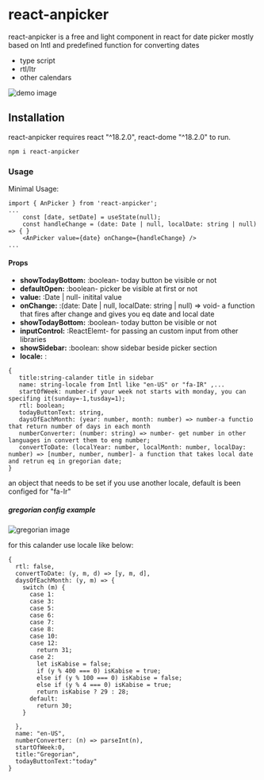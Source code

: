 # react-anpicker


react-anpicker is a free and light component in react for date picker mostly based on Intl and predefined function for converting dates

  - type script
  - rtl/ltr
  - other calendars

![demo image](https://github.com/kingofday/react-anpicker/blob/master/src/assets/persian.png)

## Installation

react-anpicker requires react "^18.2.0", react-dome "^18.2.0" to run.
```
npm i react-anpicker
```
### Usage
Minimal Usage:

```
import { AnPicker } from 'react-anpicker';
...
    const [date, setDate] = useState(null);
    const handleChange = (date: Date | null, localDate: string | null) => { }
    <AnPicker value={date} onChange={handleChange} />
...
```
#### Props
- **showTodayBottom:** :boolean- today button be visible or not
- **defaultOpen:** :boolean- picker be visible at first or not
- **value:** :Date | null- initital value
- **onChange:** :(date: Date | null, localDate: string | null) => void- a function that fires after change and gives you eq date and local date
- **showTodayBottom:** :boolean- today button be visible or not
- **inputControl:** :ReactElemt- for passing an custom input from other libraries
- **showSidebar:** :boolean: show sidebar beside picker section
- **locale:** :
 ```
{
    title:string-calander title in sidebar
    name: string-locale from Intl like "en-US" or "fa-IR" ,...
    startOfWeek: number-if your week not starts with monday, you can specifing it(sunday=-1,tusday=1);
    rtl: boolean;
    todayButtonText: string,
    daysOfEachMonth: (year: number, month: number) => number-a functio that return number of days in each month
    numberConverter: (number: string) => number- get number in other languages in convert them to eng number;
    convertToDate: (localYear: number, localMonth: number, localDay: number) => [number, number, number]- a function that takes local date and retrun eq in gregorian date;
}
```
an object that needs to be set if you use another locale, default is been configed for "fa-Ir"

##### gregorian config example

![gregorian image](https://github.com/kingofday/react-anpicker/blob/master/src/assets/gregorian.png)

for this calander use locale like below:
```
{
  rtl: false,
  convertToDate: (y, m, d) => [y, m, d],
  daysOfEachMonth: (y, m) => {
    switch (m) {
      case 1:
      case 3:
      case 5:
      case 6:
      case 7:
      case 8:
      case 10:
      case 12:
        return 31;
      case 2:
        let isKabise = false;
        if (y % 400 === 0) isKabise = true;
        else if (y % 100 === 0) isKabise = false;
        else if (y % 4 === 0) isKabise = true;
        return isKabise ? 29 : 28;
      default:
        return 30;
    }

  },
  name: "en-US",
  numberConverter: (n) => parseInt(n),
  startOfWeek:0,
  title:"Gregorian",
  todayButtonText:"today"
}
```

